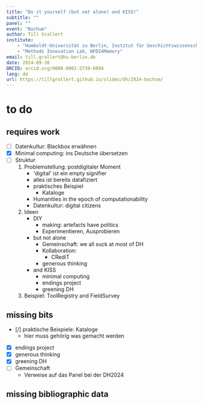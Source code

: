```yaml
---
title: "Do it yourself (but not alone) and KISS!"
subtitle: ""
panel: ""
event: "Bochum"
author: Till Grallert
institute: 
    - "Humboldt-Universität zu Berlin, Institut für Geschichtswissenschaften"
    - "Methods Innovation Lab, NFDI4Memory"
email: till.grallert@hu-berlin.de
date: 2024-09-30
ORCID: orcid.org/0000-0002-5739-8094
lang: de
url: https://tillgrallert.github.io/slides/dh/2024-bochum/
---
```


# to do
## requires work

- [ ] Datenkultur: Blackbox erwähnen
- [x] Minimal computing: ins Deutsche übersetzen
- [ ] Struktur
    1. Problemstellung: postdigitaler Moment
        - 'digital' ist ein empty signifier
        - alles ist bereits datafiziert
        - praktisches Beispiel
            - Kataloge
        - Humanities in the epoch of computationability
        - Datenkultur: digital citizens
    2. Ideen
        - DIY
            - making: artefacts have politics
            - Experimentieren, Ausprobieren
        - but not alone
            - Gemeinschaft: we all suck at most of DH
            - Kollaboration: 
                - CRediT
            - generous thinking
        - and KISS
            - minimal computing
            - endings project
            - greening DH
    3. Beispiel: ToolRegistry and FieldSurvey

## missing bits

- [/] praktische Beispiele: Kataloge
    - hier muss gehörig was gemacht werden 
- [x] endings project
- [x] generous thinking
- [x] greening DH
- [ ] Gemeinschaft
    - Verweise auf das Panel bei der DH2024

## missing bibliographic data